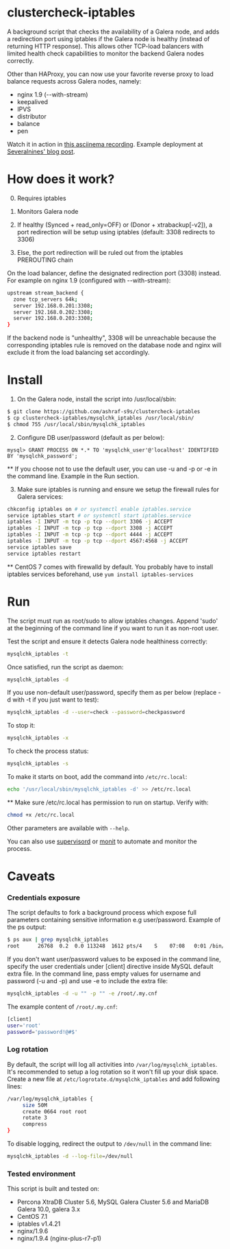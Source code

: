 # clustercheck-iptables

A background script that checks the availability of a Galera node, and adds a redirection port using iptables if the Galera node is healthy (instead of returning HTTP response). This allows other TCP-load balancers with limited health check capabilities to monitor the backend Galera nodes correctly. 

Other than HAProxy, you can now use your favorite reverse proxy to load balance requests across Galera nodes, namely:
- nginx 1.9 (--with-stream)
- keepalived
- IPVS
- distributor
- balance
- pen

Watch it in action in [this asciinema recording](https://asciinema.org/a/29799). Example deployment at [Severalnines' blog post](http://severalnines.com/blog/nginx-database-load-balancer-mysql-or-mariadb-galera-cluster).

# How does it work?

0) Requires iptables

1) Monitors Galera node

2) If healthy (Synced + read_only=OFF) or (Donor + xtrabackup[-v2]), a port redirection will be setup using iptables (default: 3308 redirects to 3306)

3) Else, the port redirection will be ruled out from the iptables PREROUTING chain

On the load balancer, define the designated redirection port (3308) instead. For example on nginx 1.9 (configured with --with-stream):
```bash
upstream stream_backend {
  zone tcp_servers 64k;
  server 192.168.0.201:3308;
  server 192.168.0.202:3308;
  server 192.168.0.203:3308;
}
```
If the backend node is "unhealthy", 3308 will be unreachable because the corresponding iptables rule is removed on the database node and nginx will exclude it from the load balancing set accordingly.

# Install

1) On the Galera node, install the script into /usr/local/sbin:
```bash
$ git clone https://github.com/ashraf-s9s/clustercheck-iptables
$ cp clustercheck-iptables/mysqlchk_iptables /usr/local/sbin/
$ chmod 755 /usr/local/sbin/mysqlchk_iptables
```

2) Configure DB user/password (default as per below):
```mysql
mysql> GRANT PROCESS ON *.* TO 'mysqlchk_user'@'localhost' IDENTIFIED BY 'mysqlchk_password';
```
** If you choose not to use the default user, you can use -u and -p or -e in the command line. Example in the Run section.

3) Make sure iptables is running and ensure we setup the firewall rules for Galera services:
```bash
chkconfig iptables on # or systemctl enable iptables.service
service iptables start # or systemctl start iptables.service
iptables -I INPUT -m tcp -p tcp --dport 3306 -j ACCEPT
iptables -I INPUT -m tcp -p tcp --dport 3308 -j ACCEPT
iptables -I INPUT -m tcp -p tcp --dport 4444 -j ACCEPT
iptables -I INPUT -m tcp -p tcp --dport 4567:4568 -j ACCEPT
service iptables save
service iptables restart
```
** CentOS 7 comes with firewalld by default. You probably have to install iptables services beforehand, use ``yum install iptables-services``

# Run

The script must run as root/sudo to allow iptables changes. Append 'sudo' at the beginning of the command line if you want to run it as non-root user.

Test the script and ensure it detects Galera node healthiness correctly:
```bash
mysqlchk_iptables -t
```

Once satisfied, run the script as daemon:
```bash
mysqlchk_iptables -d
```

If you use non-default user/password, specify them as per below (replace -d with -t if you just want to test):
```bash
mysqlchk_iptables -d --user=check --password=checkpassword
```

To stop it:
```bash
mysqlchk_iptables -x
```

To check the process status:
```bash
mysqlchk_iptables -s
```

To make it starts on boot, add the command into ``/etc/rc.local``:
```bash
echo '/usr/local/sbin/mysqlchk_iptables -d' >> /etc/rc.local
```

** Make sure /etc/rc.local has permission to run on startup. Verify with:
```bash
chmod +x /etc/rc.local
```
Other parameters are available with ``--help``.

You can also use [supervisord](http://supervisord.org/) or [monit](https://mmonit.com/monit/) to automate and monitor the process.

# Caveats

### Credentials exposure

The script defaults to fork a background process which expose full parameters containing sensitive information e.g user/password. Example of the ps output:
```bash
$ ps aux | grep mysqlchk_iptables
root      26768  0.2  0.0 113248  1612 pts/4    S    07:08   0:01 /bin/bash /usr/local/sbin/mysqlchk_iptables --username=mysqlchk_user --password=mysqlchk_password --mirror-port=3308 --real-port=3306 --log-file=/var/log/mysqlchk_iptables --source-address=0.0.0.0/0 --check-interval=1 --defaults-extra-file=/etc/my.cnf -R
```

If you don't want user/password values to be exposed in the command line, specify the user credentials under [client] directive inside MySQL default extra file. In the command line, pass empty values for username and password (-u and -p) and use -e to include the extra file:
```bash
mysqlchk_iptables -d -u "" -p "" -e /root/.my.cnf
```

The example content of ``/root/.my.cnf``:
```bash
[client]
user='root'
password='password!@#$'
```

### Log rotation

By default, the script will log all activities into ``/var/log/mysqlchk_iptables``. It's recommended to setup a log rotation so it won't fill up your disk space. Create a new file at ``/etc/logrotate.d/mysqlchk_iptables`` and add following lines:

```bash
/var/log/mysqlchk_iptables {
     size 50M
     create 0664 root root
     rotate 3
     compress
}
```

To disable logging, redirect the output to ``/dev/null`` in the command line:
```bash
mysqlchk_iptables -d --log-file=/dev/null 
```

### Tested environment

This script is built and tested on:

* Percona XtraDB Cluster 5.6, MySQL Galera Cluster 5.6 and MariaDB Galera 10.0, galera 3.x
* CentOS 7.1
* iptables v1.4.21
* nginx/1.9.6
* nginx/1.9.4 (nginx-plus-r7-p1)

